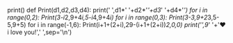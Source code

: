  print()
def Print(d1,d2,d3,d4): print(' ',d1*' '+d2*'*'+d3*' '+d4*'*')
for i in range(0,2): Print(3-i*2,9+4*i,5-i*4,9+4*i)
for i in range(0,3):  Print(3-3,9+2*3,5-5,9+5)
for i in range(-1,6): Print(i+1+(2+i),29-(i+1+(2+i))*2,0,0)
print('',9*' '+'♥ i love you!',' ',sep='\n')
